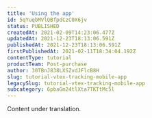 ```yaml
---
title: 'Using the app'
id: 5qYuqbMVlQBfpdCzC0X6jv
status: PUBLISHED
createdAt: 2021-02-09T14:23:06.477Z
updatedAt: 2021-12-23T18:13:06.591Z
publishedAt: 2021-12-23T18:13:06.591Z
firstPublishedAt: 2021-02-11T18:34:04.192Z
contentType: tutorial
productTeam: Post-purchase
author: 30TBnJ838LXSZvdJFlcB8H
slug: tutorial-vtex-tracking-mobile-app
legacySlug: tutorial-vtex-tracking-mobile-app
subcategory: 6pbaGm24tlXta7TKTtMc5l
---
```


<div class="alert alert-warning" role="alert">Content under translation.</div>
